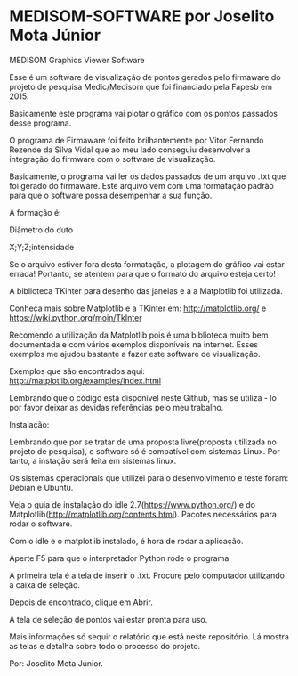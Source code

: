 # MEDISOM-SOFTWARE por Joselito Mota Júnior

MEDISOM Graphics Viewer Software 

Esse é um software de visualização de pontos gerados pelo firmaware do projeto de pesquisa Medic/Medisom que foi financiado pela Fapesb em 2015.

Basicamente este programa vai plotar o gráfico com os pontos passados desse programa.

O programa de Firmaware foi feito brilhantemente por Vitor Fernando Rezende da Silva Vidal que ao meu lado conseguiu desenvolver a integração do firmware com o software de visualização. 

Basicamente, o programa vai ler os dados passados de um arquivo .txt que foi gerado do firmaware. Este arquivo vem com uma formatação padrão para que o software possa desempenhar a sua função. 

A formação é:

Diâmetro do duto

X;Y;Z;intensidade

Se o arquivo estiver fora desta formatação, a plotagem do gráfico vai estar errada! Portanto, se atentem para que o formato do arquivo esteja certo!

A biblioteca TKinter para desenho das janelas e a a Matplotlib foi utilizada.

Conheça mais sobre Matplotlib  e a TKinter em: http://matplotlib.org/ e https://wiki.python.org/moin/TkInter

Recomendo a utilização da Matplotlib pois é uma biblioteca muito bem documentada e com vários exemplos disponíveis na internet.  Esses exemplos me ajudou bastante a fazer este software de visualização. 

Exemplos que são encontrados aqui: http://matplotlib.org/examples/index.html

Lembrando que o código está disponível neste Github, mas se utiliza - lo por favor deixar as devidas referências pelo meu trabalho.

Instalação:

Lembrando que por se tratar de uma proposta livre(proposta utilizada no projeto de pesquisa), o software só é compatível com sistemas Linux. Por tanto, a instação será feita em sistemas linux. 

Os sistemas operacionais que utilizei  para o desenvolvimento e teste foram: Debian e Ubuntu.

Veja o guia de instalação do idle 2.7(https://www.python.org/) e do Matplotlib(http://matplotlib.org/contents.html). Pacotes necessários para rodar o software.

Com o idle e o matplotlib instalado, é hora de rodar a aplicação. 

Aperte F5 para que o interpretador Python rode o programa.

A primeira tela é a tela de inserir o .txt. Procure pelo computador utilizando a caixa de seleção.

Depois de encontrado, clique em Abrir.

A tela de seleção de pontos vai estar pronta para uso. 

Mais informações só sequir o relatório que está neste repositório. Lá mostra as telas e detalha sobre todo o processo do projeto.

Por: Joselito Mota Júnior.






